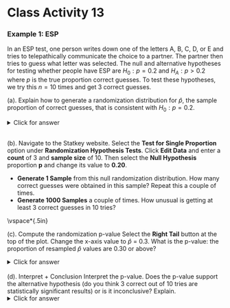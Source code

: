 # Class Activity 13


### Example 1: ESP

In an ESP test, one person writes down one of the letters A, B, C, D, or E and tries to telepathically communicate the choice to a partner.  The partner then tries to guess what letter was selected. The null and alternative hypotheses for testing whether people have ESP are  $H_0: p=0.2$  and $H_A: p > 0.2$ where $p$ is the true proportion correct guesses. To test these hypotheses, we try this $n=10$ times and get 3 correct guesses.

 (a). 	Explain how to generate a randomization distribution for $\hat{p}$, the sample proportion of correct guesses, that is consistent with $H_0: p=0.2$.
<details><summary><red>Click for answer</red></summary>
*Answer:* To mimic one random guess, assuming no ESP, we could take 4 black cards and 1 red card and randomly select one card. The red card would be a correct guess. Repeat this a total of 10 times and compute the sample proportion of correct guesses. Plot the sample proportion on a dotplot and repeat lots more times.
</details><br>

 (b). Navigate to the Statkey website. 
Select the **Test for Single Proportion** option under **Randomization Hypothesis Tests**. Click **Edit Data** and enter a **count** of 3 and **sample size** of 10. Then select the **Null Hypothesis** proportion **p** and change its value to **0.20**. 

- **Generate 1 Sample** from this null randomization distribution. How many correct guesses were obtained in this sample? Repeat this a couple of times.
- **Generate 1000 Samples** a couple of times. How unusual is getting at least 3 correct guesses in 10 tries?

\vspace*{.5in}

 (c). 	Compute the randomization p-value
Select the **Right Tail** button at the top of the plot. Change the x-axis value to $\hat{p}$ = 0.3. What is the p-value: the proportion of resampled $\hat{p}$ values are 0.30 or above? 
<details><summary><red>Click for answer</red></summary>
*Answer:* The p-value is about 31%
</details><br>
 (d). 	Interpret + Conclusion
Interpret the p-value. Does the p-value support the alternative hypothesis (do you think 3 correct out of 10 tries are statistically significant results) or is it inconclusive? Explain.
<details><summary><red>Click for answer</red></summary>
*Answer:* In about 31% of all samples with 10 attempts, we would get at least 3 correct guesses, just by chance, if ESP does not exist. It is inconclusive; the data we observed is not that unusual if ESP does not exist.

### Example 2:  Which P-value shows more evidence?

Using the randomization distribution below to test $H_0: \rho = 0$ vs. $H_A: \rho > 0$.

<img src="data/corRand.png" width="700"/>


 (a).	Match the p-value and sample statistic
Match the sample correlation and p-values given below, shading the area on the randomization distribution that corresponds to each sample correlation/p-value combo.

- Sample correlations: $r = 0.1,  r=0.3,  r = 0.5$
- P-values:  $0.005,   0.15,   0.35$
<details><summary><red>Click for answer</red></summary>
*Answer:*: $r=0.1$ and $p-value=0.35$; $r=0.3$ and $p-value=0.15$; $r=0.5$ and $p-value=0.005$; 
</details><br>
 (b).	Which sample correlation/p-value combo shows the most evidence for the alternative hypothesis?
<details><summary><red>Click for answer</red></summary>
*Answer:* The smaller the p-value and further the sample correlation is from 0, the stronger the evidence
</details><br>

### Example 3:  Sleep or Caffeine for Memory

In an experiment, 24 students were given words to memorize, then were randomly assigned to take a 90 minute nap or take a caffeine pill (12 in each group).  They were then tested on their recall ability.  We test to see if the sample provides evidence that there is a difference in mean number of words people can recall depending on whether they take a nap or have some caffeine.  The hypotheses are: 
$$
H_0: \mu_S - \mu_C = 0 \ \ H_A: \mu_S - \mu_C \neq 0
$$
The sample mean difference is $\bar{x}_S - \bar{x}_C = 3$. We want to know if this difference in sample means is statistically significant. 

 (a). Explain how to generate a randomization distribution for $\bar{x}_S - \bar{x}_C$ that is consistent with $H_0: \mu_S - \mu_C = 0$.
<details><summary><red>Click for answer</red></summary>
*Answer:* We could randomly reassign the treatment to the study participants since, under the null, their recall abilities would be the same under either treatment. For each reassignment, we recomputed the sample mean difference and plot it in the dotplot shown below
</details><br>

 (b). Navigate to the Statkey website. 
Select the **Test for Difference in Means** option under **Randomization Hypothesis Tests**. Change the data set from **Leniency and Smiles** to **Sleep Caffeine Words**. Note that the original sample data has a sample mean difference of 3 words.  

- **Generate 1 Sample** from this null randomization distribution. What is the difference in the average word recall of the two groups in this sample? Repeat this a couple of times.
- **Generate 1000 Samples** a few of times (get at least 3000 resamples). How unusual is getting a difference in means of 3 or more words?

\vspace*{.5in}

 (c). 	Compute the randomization p-value
Select the **Two-Tail** button at the top of the plot. Change the positive x-axis value to the observed difference of 3.0. The p-value is 2 times the proportion of resamples that have a difference of 3 or above. What is the p-value? 

<img src="data/wordRand.png" width="800"/>

<details><summary><red>Click for answer</red></summary>
*Answer:* We see in the image that the proportion in the tail beyond the sample statistic of 3.0 is 0.022.  Because this is a two-tail test, we have to account for both tails, so the p-value is 2(0.022) = 0.044.
</details><br>
 (d). 	Interpret + Conclusion
Interpret the p-value. Does the p-value support the alternative hypothesis (do you think difference of means of 3 is statistically significant) or is it inconclusive? Explain.
<details><summary><red>Click for answer</red></summary>
*Answer:* We would see a difference of at least 3 words recalled, on average, in about 4.4% of all possible samples if the influence of sleep and caffeine on recall was the same The results show some evidence of statistical significance, meaning that the caffeine and sleep may have some difference effects on word recall ability. 
</details><br>

 (e). Redo in Rstudio
First get the data from the Lock website and check important summary stats:


```r
wordData <- read.csv("http://math.carleton.edu/Stats215/Textbook/SleepCaffeine.csv")
boxplot(Words ~ Group , data=wordData)
```

<img src="Class_activity_13_files/figure-epub3/unnamed-chunk-1-1.png" width="100%" />

```r
tapply(wordData$Words, wordData$Group, summary)
```

```
$Caffeine
   Min. 1st Qu.  Median    Mean 3rd Qu.    Max. 
   6.00   10.00   12.50   12.25   14.25   18.00 

$Sleep
   Min. 1st Qu.  Median    Mean 3rd Qu.    Max. 
   9.00   13.75   15.50   15.25   17.25   21.00 
```

Then load the `CarletonStats` package and run the `permTest(y ~ x, data=)` command where `y` is your quantitative (or 0/1 coded) response and `x` defines the two groups you are comparing. 


```r
library(CarletonStats)
permTest(Words ~ Group, data=wordData)
```

<img src="Class_activity_13_files/figure-epub3/unnamed-chunk-2-1.png" width="100%" />

```

	** Permutation test **

 Permutation test with alternative: two.sided 
 Observed statistic
  Caffeine :  12.25 	 Sleep :  15.25 
 Observed difference: -3 

 Mean of permutation distribution: -0.0208 
 Standard error of permutation distribution: 1.49525 
 P-value:  0.0502 

	*-------------*
```

- Why is the observed difference reported as -3?
<details><summary><red>Click for answer</red></summary>
*Answer:* The difference is computed alphabetically: Caffeine minus Sleep so the difference in now -3 instead of +3. 
</details><br>
- What is the p-value? Is it the same as the Statkey p-value? The same as your neighbors p-value? Why not?
<details><summary><red>Click for answer</red></summary>
*Answer:* The p-value is around 5%. Any difference between Statkey, neighbors or different runs of the `permTest` command stem from the fact that different resamples are obtained each time a randomization distribution is generated. There may be some small (inconsequential) difference in p-values due to this.
</details><br>

### Example 4:  Resident vs Non-resident Tuition

The lab manual data set `Tuition2006` is a random sample of state colleges and universities in the U.S. We want to know if the average tuition  charged to  non-residents is higher than residents  for all state colleges and universities:

$$
H_0: \mu_{Non-res} - \mu_{Res} = 0 \ \ H_A: \mu_{Non-res} - \mu_{Res} > 0
$$

 (a). Paired Data

Read in the data. Note that each case (school) has a response value for the resident and non-resident tuition variables. This makes this a paired data example. Contrast this with the word recall example in which each case (student) only had one response (word recall) and treatment (caffeine/sleep). 


```r
tuition <- read.csv("http://math.carleton.edu/Stats215/RLabManual/Tuition2006.csv")
head(tuition)
```

```
  X        Institution  Res NonRes  Diff
1 1 Univ of Akron (OH) 4200   8800 -4600
2 2  Athens State (AL) 1900   3600 -1700
3 3    Ball State (IN) 3400   8600 -5200
4 4  Bloomsburg U (PA) 3200   7000 -3800
5 5     UC Irvine (CA) 3400  12700 -9300
6 6 Central State (OH) 2600   5700 -3100
```


 (b). Permutation test for paired data
Let's compute the difference of non-resident and resident tuitions (NR minus R):


```r
diff <- tuition$NonRes - tuition$Res
summary(diff)
```

```
   Min. 1st Qu.  Median    Mean 3rd Qu.    Max. 
    200    2650    3100    3584    4500    9300 
```

```r
hist(diff)
```

<img src="Class_activity_13_files/figure-epub3/unnamed-chunk-4-1.png" width="100%" />

- What is the average difference in tuition costs?
<details><summary><red>Click for answer</red></summary>
*Answer:* The observed mean difference is $3584
</details><br>

- Is this observed mean difference statistically significant? To test use the command `permTestPaired`:

```r
permTestPaired(NonRes ~ Res,data = tuition, alt = "greater")
```

<img src="Class_activity_13_files/figure-epub3/unnamed-chunk-5-1.png" width="100%" />

```

	** Permutation test for mean of paired difference **

 Permutation test with alternative: greater 
 Observed mean
  NonRes :  6405.263 	 Res :  2821.053 
 Observed difference  NonRes - Res : 3584.211 

 Mean of permutation distribution: -9.09828 
 Standard error of permutation distribution: 937.1267 
 P-value:  1e-04 

	*-------------*
```
The `alt` of `greater` was used because the function `permTestPaired(A ~ B)` computes paired differences as "A" minus "B". 

- What is the p-value for this test?
<details><summary><red>Click for answer</red></summary>
*Answer:* Less than 0.0001
</details><br>
- Is this observed mean difference statistically significant? 
<details><summary><red>Click for answer</red></summary>
*Answer:* Yes, an observed mean difference of at least $3584 would rarely occur just by chance which provides us strong evidence that the mean tuition amount of non-residents is higher than residents in the population of state colleges and universities (in 2006).
</details><br

### Example 5: Evaluating Drugs to Fight Cocaine Addition

In a randomized experiment on treating cocaine addiction, 48 cocaine addicts who were trying to quit were randomly assigned to take either desipramine (a new drug), or Lithium (an existing drug).  The response variable is whether or not the person relapsed (which means the person was unable to break out of the cycle of addiction and returned to using cocaine.)  **We are testing to see if desipramine is better than lithium at treating cocaine addiction.**  The results are shown in the two-way table.

\ | Relapse | No Relapse | total
---- | ---- | ----- | -----
Desipramine | 10 | 14 | 24
Lithium | 18 | 6 | 24

 (a). 	Using $p_D$ for the true proportion of desipramine users who relapse and $p_L$ for the true proportion of lithium users who relapse, write the null and alternative hypotheses.
<details><summary><red>Click for answer</red></summary>
*Answer:* $H_0: p_D - p_L =0$ vs. $H_A: p_D - p_L < 0$
</details><br>
 (b).	Compute the appropriate sample statistic needed to assess the hypotheses above. 
<details><summary><red>Click for answer</red></summary>
*Answer:* We see that $\hat{p}_D = \dfrac{10}{24} = 0.417$ and $\hat{p}_L = \dfrac{18}{24} = 0.75$ so we have $\hat{p}_D -\hat{p}_L =  0.417 - 0.75 = -0.333$. Be sure to compute the **difference** since we need one number (observed difference) to test the hypotheses, not two separate numbers. You could also compute the difference as $L-D$ and get +0.333. 
</details><br>

 (c).	How might we compute a randomization sample for this data? 
<details><summary><red>Click for answer</red></summary>
*Answer:* Since drug doesn’t matter, we combine all 48 patients together and see that 28 relapsed and 20 didn’t.  To see what happens by random chance, we randomly divide them into two groups and compute the difference in proportions of relapses between the two groups.  The difference in proportions is the statistic.
</details><br>
 (d). Navigate to the Statkey website. 
Select the **Test for Difference in Proportions** option under **Randomization Hypothesis Tests**. Click **Edit Data** and let Group 1 be "Desipramine" and 2 be "Lithium",  enter relapse **counts** of 10 and 18 and **sample sizes** of 24. Check that the null hypothesis matches yours in (a). Generate a couple thousand samples. Describe the resulting distribution.  Where is it centered? 

<details><summary><red>Click for answer</red></summary>
*Answer:* The resulting distribution, shown in Figure 1,  will be bell-shaped and centered at the value from the null hypothesis, which is zero.

<img src="data/DLrand.png" width="800"/>
</details><br>

 (e).	Compute and interpret the p-value for this test.  

<details><summary><red>Click for answer</red></summary>
*Answer:* This is a left-tail test when computing the difference as D - L, and we see on StatKey that the p-value (proportion of randomization samples with a difference -.333 or smaller) is about 2 (Figure 1).  About 2% of the time we would see at least 33% fewer relapse cases using despramine than lithium just due to chance if there was no difference in the relapse rates of the two treatments. 

Note the two key features of this “in context” interpretation of 2%: it assumes that the null is true (no treatment difference) and it uses the observed statistic (data) used to compute the p-value (rate of despramine relapse is .33 below the rate of lithium).
</details><br>
 (f).	Make a formal decision (reject or not) using a 5% significance level, then restate your conclusion in context for the problem (do not use words like “reject” or “hypothesis”).
<details><summary><red>Click for answer</red></summary>
*Answer:* We reject the null hypothesis since the p-value of 2% is less than 5%.  We can conclude that despramine is better at helping people kick the cocaine habit.
Note the “in context” conclusion: Just state your conclusion in english, no need to talk about the value of the p-value or “just by chance.”
</details><br>

 (g).	Use Statkey to compute and interpret a 95% bootstrap confidence interval for the difference in the relapse proportion for the two treatments.  Explain how this CI agrees with your test conclusion in (f).

<details><summary><red>Click for answer</red></summary>
*Answer:* I am 95% confident that the relapse rate for despramine will be between 8.3 to 58.3 percent less than the relapse rate for lithium.  This completely agrees with the test conclusion that despramine is a better treatment for cocaine addiction. (Figure 2 shows the bootstrap distribution that is centered at the sample difference of -0.333.)

<img src="data/DLboot.png" width="800"/>
</details><br>

